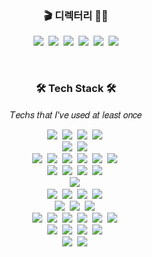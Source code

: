 
<h3 align="center"> 🎬 디렉터리 🧑‍💻 </h3>
<p align="center">
  <a href="https://www.facebook.com/profile.php?id=100011258292405"><img src="https://img.shields.io/badge/Facebook-#1877F2?style=flat-square&logo=Facebook&logoColor=white&link=https://www.facebook.com/profile.php?id=100011258292405"/></a>&nbsp
  <a href="https://www.instagram.com/minj_shalom/"><img src="https://img.shields.io/badge/Instagram-#E4405F?style=flat-square&logo=Instagram&logoColor=white&link=https://www.instagram.com/minj_shalom/"/></a>&nbsp
  <a href="https://www.youtube.com/channel/UCmOklxMC6zIrrP9ZcnldthQ"><img src="https://img.shields.io/badge/YouTube-#FF0000?style=flat-square&logo=YouTube&logoColor=white&link=https://www.youtube.com/channel/UCmOklxMC6zIrrP9ZcnldthQ"/></a>&nbsp
  <a href="https://github.com/minj-shalom"><img src="https://img.shields.io/badge/GitHub-#181717?style=flat-square&logo=GitHub&logoColor=white&link=https://github.com/minj-shalom"/></a>&nbsp
  <a href="matilto:minj9711@gmail.com"><img src="https://img.shields.io/badge/Gmail-#EA4335?style=flat-square&logo=Gmail&logoColor=white&link=matilto:minj9711@gmail.com"/></a>&nbsp
  <a href="https://hits.seeyoufarm.com"><img src="https://hits.seeyoufarm.com/api/count/incr/badge.svg?url=https%3A%2F%2Fgithub.com%2Fminj-shalom&count_bg=%2379C83D&title_bg=%23555555&icon=github.svg&icon_color=%23181717&title=HITS&edge_flat=true"/></a>
</p>

<br>

<h3 align="center">🛠 Tech Stack 🛠</h3>

<p align="center"> 𝑇𝑒𝑐ℎ𝑠 𝑡ℎ𝑎𝑡 𝐼'𝑣𝑒 𝑢𝑠𝑒𝑑 𝑎𝑡 𝑙𝑒𝑎𝑠𝑡 𝑜𝑛𝑐𝑒 </p>

<p align="center">
  <img src="https://img.shields.io/badge/Python-#3776AB?style=flat-square&logo=Python&logoColor=white"/></a>&nbsp 
  <img src="https://img.shields.io/badge/C-#A8B9CC?style=flat-square&logo=C&logoColor=white"/></a>&nbsp
  <img src="https://img.shields.io/badge/Java-#007396?style=flat-square&logo=Java&logoColor=white"/></a>&nbsp 
  <img src="https://img.shields.io/badge/C++-#00599C?style=flat-square&logo=C%2B%2B&logoColor=white"/></a>&nbsp
  <br>
  <img src="https://img.shields.io/badge/Android-#3DDC84?style=flat-square&logo=Android&logoColor=white"/></a>&nbsp 
  <img src="https://img.shields.io/badge/Android Studio-#3DDC84?style=flat-square&logo=AndroidStudio&logoColor=white"/></a>&nbsp
  <br>
  <img src="https://img.shields.io/badge/HTML-#E34F26?style=flat-square&logo=HTML5&logoColor=white"/></a>&nbsp 
  <img src="https://img.shields.io/badge/CSS-#1572B6?style=flat-square&logo=CSS3&logoColor=white"/></a>&nbsp
  <img src="https://img.shields.io/badge/MySQL-#4479A1?style=flat-square&logo=MySQL&logoColor=white"/></a>&nbsp 
  <img src="https://img.shields.io/badge/React-#61DAFB?style=flat-square&logo=React&logoColor=white"/></a>&nbsp
  <img src="https://img.shields.io/badge/JavaScript-#F7DF1E?style=flat-square&logo=JavaScript&logoColor=white"/></a>&nbsp 
  <img src="https://img.shields.io/badge/TypeScript-#3178C6?style=flat-square&logo=TypeScript&logoColor=white"/></a>&nbsp
  <br>
  <img src="https://img.shields.io/badge/Jupyter-#F37626?style=flat-square&logo=Jupyter&logoColor=white"/></a>&nbsp 
  <img src="https://img.shields.io/badge/Anaconda-#44A833?style=flat-square&logo=Anaconda&logoColor=white"/></a>&nbsp 
  <img src="https://img.shields.io/badge/NumPy-#013243?style=flat-square&logo=NumPy&logoColor=white"/></a>&nbsp
  <img src="https://img.shields.io/badge/Pandas-#150458?style=flat-square&logo=pandas&logoColor=white"/></a>&nbsp
  <br>
  <img src="https://img.shields.io/badge/Unreal Engine-#0E1128?style=flat-square&logo=UnrealEngine&logoColor=white"/></a>&nbsp
  <br>
  <img src="https://img.shields.io/badge/Windows-#0078D6?style=flat-square&logo=Windows&logoColor=white"/></a>&nbsp 
  <img src="https://img.shields.io/badge/macOS-#000000?style=flat-square&logo=macOS&logoColor=white"/></a>&nbsp 
  <img src="https://img.shields.io/badge/Linux-#FCC624?style=flat-square&logo=Linux&logoColor=white"/></a>&nbsp 
  <img src="https://img.shields.io/badge/Ubuntu-#E95420?style=flat-square&logo=Ubuntu&logoColor=white"/></a>&nbsp
  <br>
  <img src="https://img.shields.io/badge/npm-#CB3837?style=flat-square&logo=npm&logoColor=white"/></a>&nbsp 
  <img src="https://img.shields.io/badge/yarn-#2C8EBB?style=flat-square&logo=Yarn&logoColor=white"/></a>&nbsp 
  <img src="https://img.shields.io/badge/vim-#019733?style=flat-square&logo=Vim&logoColor=white"/></a>&nbsp 
  <br>
  <img src="https://img.shields.io/badge/Visual Studio-#5C2D91?style=flat-square&logo=VisualStudio&logoColor=white"/></a>&nbsp 
  <img src="https://img.shields.io/badge/Visual Studio Code-#007ACC?style=flat-square&logo=VisualStudioCode&logoColor=white"/></a>&nbsp
  <img src="https://img.shields.io/badge/Eclipse IDE-#2C2255?style=flat-square&logo=EclipseIDE&logoColor=white"/></a>&nbsp 
  <img src="https://img.shields.io/badge/IntelliJ IDEA-#000000?style=flat-square&logo=IntelliJIDEA&logoColor=white"/></a>&nbsp
  <img src="https://img.shields.io/badge/VirtualBox-#183A61?style=flat-square&logo=VirtualBox&logoColor=white"/></a>&nbsp 
  <img src="https://img.shields.io/badge/VMware-#607078?style=flat-square&logo=VMware&logoColor=white"/></a>&nbsp
  <br>
  <img src="https://img.shields.io/badge/GitHub-#181717?style=flat-square&logo=GitHub&logoColor=white"/></a>&nbsp 
  <img src="https://img.shields.io/badge/Bitbucket-#0052CC?style=flat-square&logo=Bitbucket&logoColor=white"/></a>&nbsp 
  <img src="https://img.shields.io/badge/Git-#F05032?style=flat-square&logo=Git&logoColor=white"/></a>&nbsp 
  <img src="https://img.shields.io/badge/GitKraken-#179287?style=flat-square&logo=GitKraken&logoColor=white"/></a>&nbsp
  <br>
  <img src="https://img.shields.io/badge/Microsoft Teams-#6264A7?style=flat-square&logo=MicrosoftTeams&logoColor=white"/></a>&nbsp 
  <img src="https://img.shields.io/badge/Slack-#4A154B?style=flat-square&logo=Slack&logoColor=white"/></a>&nbsp
</p>
